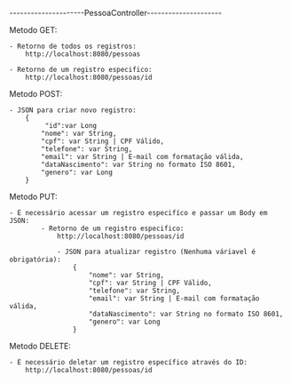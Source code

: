 ---------------------PessoaController---------------------

Metodo GET:

	- Retorno de todos os registros:
		http://localhost:8080/pessoas
		
	- Retorno de um registro especifico:
		http://localhost:8080/pessoas/id
		
Metodo POST:

	- JSON para criar novo registro:
		{
			 "id":var Long
	        "nome": var String,
	        "cpf": var String | CPF Válido,
	        "telefone": var String,
	        "email": var String | E-mail com formatação válida,
	        "dataNascimento": var String no formato ISO 8601,
	        "genero": var Long
		}
		
Metodo PUT:

	- É necessário acessar um registro especifíco e passar um Body em JSON:
			- Retorno de um registro especifico:
				http://localhost:8080/pessoas/id
				
				- JSON para atualizar registro (Nenhuma váriavel é obrigatória):
					{
				        "nome": var String,
				        "cpf": var String | CPF Válido,
				        "telefone": var String,
				        "email": var String | E-mail com formatação válida,
				        "dataNascimento": var String no formato ISO 8601,
				        "genero": var Long
					}
					
Metodo DELETE:
	
	- É necessário deletar um registro específico através do ID:
		http://localhost:8080/pessoas/id